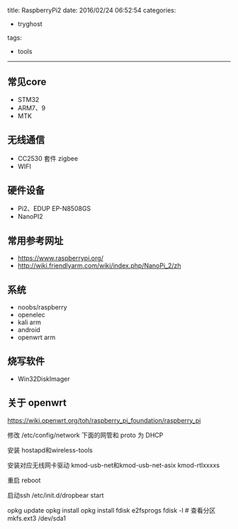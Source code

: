 title: RaspberryPi2
date: 2016/02/24 06:52:54
categories:
 - tryghost

tags:
 - tools 



---

## 常见core

 * STM32
 * ARM7、9 
 * MTK

## 无线通信

 * CC2530 套件 zigbee
 * WIFI

## 硬件设备

 * Pi2、EDUP EP-N8508GS
 * NanoPI2

## 常用参考网址

 * https://www.raspberrypi.org/
 * http://wiki.friendlyarm.com/wiki/index.php/NanoPi_2/zh

## 系统
 
 * noobs/raspberry
 * openelec
 * kali arm
 * android
 * openwrt arm

## 烧写软件 

 * Win32DiskImager

## 关于 openwrt 

 https://wiki.openwrt.org/toh/raspberry_pi_foundation/raspberry_pi
 
 修改 /etc/config/network 下面的网管和 proto 为 DHCP

 安装 hostapd和wireless-tools
 
 安装对应无线网卡驱动 kmod-usb-net和kmod-usb-net-asix kmod-rtlxxxxs

 重启 reboot
 
 启动ssh  /etc/init.d/dropbear start

 opkg update
 opkg install 
 opkg install fdisk e2fsprogs 
 fdisk -l # 查看分区 
 mkfs.ext3 /dev/sda1




